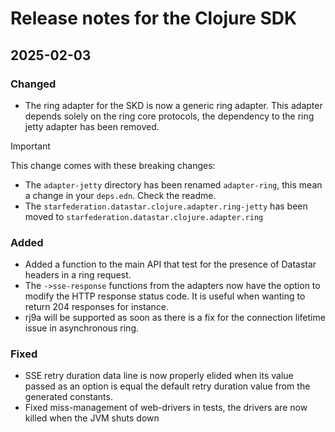 # Release notes for the Clojure SDK

## 2025-02-03

### Changed

- The ring adapter for the SKD is now a generic ring adapter. This adapter
  depends solely on the ring core protocols, the dependency to the ring
  jetty adapter has been removed.

> [!important]
> This change comes with these breaking changes:
>
> - The `adapter-jetty` directory has been renamed `adapter-ring`, this mean a
>   change in your `deps.edn`. Check the readme.
> - The `starfederation.datastar.clojure.adapter.ring-jetty` has been moved to
>   `starfederation.datastar.clojure.adapter.ring`

### Added

- Added a function to the main API that test for the presence of Datastar
  headers in a ring request.
- The `->sse-response` functions from the adapters now have the option to
  modify the HTTP response status code. It is useful when wanting to return
  204 responses for instance.
- rj9a will be supported as soon as there is a fix for the connection lifetime
  issue in asynchronous ring.

### Fixed

- SSE retry duration data line is now properly elided when its value passed
  as an option is equal the default retry duration value from the generated
  constants.
- Fixed miss-management of web-drivers in tests, the drivers are now killed
  when the JVM shuts down
